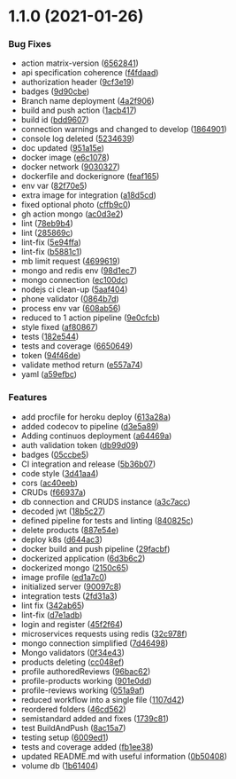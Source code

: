 # 1.1.0 (2021-01-26)


### Bug Fixes

* action matrix-version ([6562841](https://github.com/fafagorg/auth/commit/656284182629aa747a0c89d5bf4ff00446342245))
* api specification coherence ([f4fdaad](https://github.com/fafagorg/auth/commit/f4fdaadd716553dc188c8130c6a760cc57f59ee2))
* authorization header ([9cf3e19](https://github.com/fafagorg/auth/commit/9cf3e192bf4f75c7b834cacfdb4309922b5edaa1))
* badges ([9d90cbe](https://github.com/fafagorg/auth/commit/9d90cbe34b9633786a64d4a834875232424f0a83))
* Branch name deployment ([4a2f906](https://github.com/fafagorg/auth/commit/4a2f906da4590612acc55b57d7e36fd3d80ca15b))
* build and push action ([1acb417](https://github.com/fafagorg/auth/commit/1acb417acffae8ad4c8d20f59da5afab7a3f68be))
* build id ([bdd9607](https://github.com/fafagorg/auth/commit/bdd9607166f92119f53c893ebd606aca7c6bf0ab))
* connection warnings and changed to develop ([1864901](https://github.com/fafagorg/auth/commit/18649018007e6c14a315b70365a81f17bce41c02))
* console log deleted ([5234639](https://github.com/fafagorg/auth/commit/5234639249b2ded9e6b426598531c2b64bab34cf))
* doc updated ([951a15e](https://github.com/fafagorg/auth/commit/951a15e3e113f3e65a5ceab9d1589f126c7138a9))
* docker image ([e6c1078](https://github.com/fafagorg/auth/commit/e6c1078fb377a9af9865bd537e4370e5ebcedd77))
* docker network ([9030327](https://github.com/fafagorg/auth/commit/90303278372574e291c596c8cdc4ac2e77246617))
* dockerfile and dockerignore ([feaf165](https://github.com/fafagorg/auth/commit/feaf1650ebc9bed896444f7dcdca324b95c7348f))
* env var ([82f70e5](https://github.com/fafagorg/auth/commit/82f70e5aa11a7dc8958f09b16ba61ee257e9d768))
* extra image for integration ([a18d5cd](https://github.com/fafagorg/auth/commit/a18d5cdeb3abb589835d844e78ecf601fc1e46bc))
* fixed optional photo ([cffb9c0](https://github.com/fafagorg/auth/commit/cffb9c005e3bb97756918607a98fd5418e98dcea))
* gh action mongo ([ac0d3e2](https://github.com/fafagorg/auth/commit/ac0d3e24f12feaf864d7ab0c4871a476d72cc4f6))
* lint ([78eb9b4](https://github.com/fafagorg/auth/commit/78eb9b48abb75e708ee6a50195366aa68e653b05))
* lint ([285869c](https://github.com/fafagorg/auth/commit/285869cc82e3af57896fbe35ff33c202e81f9269))
* lint-fix ([5e94ffa](https://github.com/fafagorg/auth/commit/5e94ffa119be7c30555f5b0042fa98f46b04c15a))
* lint-fix ([b5881c1](https://github.com/fafagorg/auth/commit/b5881c1ff238669d74e173428291a21c91d1afd1))
* mb limit request ([4699619](https://github.com/fafagorg/auth/commit/4699619f778417f7916b470178438b1851d81896))
* mongo and redis env ([98d1ec7](https://github.com/fafagorg/auth/commit/98d1ec79a2ff827a62fc8f8a94afc9da0d3a7303))
* mongo connection ([ec100dc](https://github.com/fafagorg/auth/commit/ec100dc6267a629409c39b6bcec6997c66f94e38))
* nodejs ci clean-up ([5aaf404](https://github.com/fafagorg/auth/commit/5aaf404f8b9549c37f8584a9695f0803a90d7841))
* phone validator ([0864b7d](https://github.com/fafagorg/auth/commit/0864b7dcdedb1f7a50466e630ab5a8bd28225102))
* process env var ([608ab56](https://github.com/fafagorg/auth/commit/608ab560f5d290e76b01ada1e83721856040e178))
* reduced to 1 action pipeline ([9e0cfcb](https://github.com/fafagorg/auth/commit/9e0cfcb8632f540ab1dde0023635fa795f15b53e))
* style fixed ([af80867](https://github.com/fafagorg/auth/commit/af8086760729467caaf06555b29b7cf36f4a1faf))
* tests ([182e544](https://github.com/fafagorg/auth/commit/182e54457037ccb569c5bd6d144cf520e3064519))
* tests and coverage ([6650649](https://github.com/fafagorg/auth/commit/66506498173e2afa00286eabf71a1759cecb59f8))
* token ([94f46de](https://github.com/fafagorg/auth/commit/94f46de54d87594b44cee9cb47d000ae66c01659))
* validate method return ([e557a74](https://github.com/fafagorg/auth/commit/e557a742714ced92495dbc61096ad9166ecae9b3))
* yaml ([a59efbc](https://github.com/fafagorg/auth/commit/a59efbc3b6205c64aede6421064dc769a1434a6d))


### Features

* add procfile for heroku deploy ([613a28a](https://github.com/fafagorg/auth/commit/613a28af1d21c0b91a2c453a10899d5090701c20))
* added codecov to pipeline ([d3e5a89](https://github.com/fafagorg/auth/commit/d3e5a89ffeedb4cdcc46d8c26ebb59241b59e2a3))
* Adding continuos deployment ([a64469a](https://github.com/fafagorg/auth/commit/a64469a07ec00dd156025d1e3a8127b919d2fc60))
* auth validation token ([db99d09](https://github.com/fafagorg/auth/commit/db99d09f5c2b1ab9d8fa4721aedf04b13386506f))
* badges ([05ccbe5](https://github.com/fafagorg/auth/commit/05ccbe5a80031b083b22756696a8633653e57fd7))
* CI integration and release ([5b36b07](https://github.com/fafagorg/auth/commit/5b36b07f46ce98323bc8c61f0b736fddce94599a))
* code style ([3d41aa4](https://github.com/fafagorg/auth/commit/3d41aa433bfa72dc336203bc79b891a2eea57220))
* cors ([ac40eeb](https://github.com/fafagorg/auth/commit/ac40eebfb3993c3a5706c67f47b453020055d560))
* CRUDs ([f66937a](https://github.com/fafagorg/auth/commit/f66937a1acf0c149d9997aea87e5e64202249e81))
* db connection and CRUDS instance ([a3c7acc](https://github.com/fafagorg/auth/commit/a3c7acc7a2145bdbb60f40166de6f7578b075ced))
* decoded jwt ([18b5c27](https://github.com/fafagorg/auth/commit/18b5c279996e86c9bad5d3cc806b7f26588a5b96))
* defined pipeline for tests and linting ([840825c](https://github.com/fafagorg/auth/commit/840825c2bad451247520337860e4cc8642e222eb))
* delete products ([887e54e](https://github.com/fafagorg/auth/commit/887e54e9f8e15df66c901168edc32d56e801dd5b))
* deploy k8s ([d644ac3](https://github.com/fafagorg/auth/commit/d644ac3a729f97cca7047ff2db1d916e766a42c2))
* docker build and push pipeline ([29facbf](https://github.com/fafagorg/auth/commit/29facbf5714cfbe0b0c099d4f5388159aa970537))
* dockerized application ([6d3b6c2](https://github.com/fafagorg/auth/commit/6d3b6c222d820281588a8d8695c0f5588fb1b31e))
* dockerized mongo ([2150c65](https://github.com/fafagorg/auth/commit/2150c65c0c09a64a3708f0db00dcd139bf78e0a9))
* image profile ([ed1a7c0](https://github.com/fafagorg/auth/commit/ed1a7c0a196e38a927bacb18cfcdfe3e71900186))
* initialized server ([90097c8](https://github.com/fafagorg/auth/commit/90097c8151f041dc54131fdd822208777f0e2a79))
* integration tests ([2fd31a3](https://github.com/fafagorg/auth/commit/2fd31a3e420f5f06c4ee21729f7e71f58154a2ae))
* lint fix ([342ab65](https://github.com/fafagorg/auth/commit/342ab651e5482a4b7548326081e0b8e3d80070d6))
* lint-fix ([d7e1adb](https://github.com/fafagorg/auth/commit/d7e1adb05023b285f6fb76a042245c6b2e0055c6))
* login and register ([45f2f64](https://github.com/fafagorg/auth/commit/45f2f64747cee149f5f612527bd1af7db3ee5ce6))
* microservices requests using redis ([32c978f](https://github.com/fafagorg/auth/commit/32c978fdeffe663a56ccc77fa8f84ccae77a9234))
* mongo connection simplified ([7d46498](https://github.com/fafagorg/auth/commit/7d4649883f98d18c9b9c1d39a9a6ace8fcf86933))
* Mongo validators ([0f34e43](https://github.com/fafagorg/auth/commit/0f34e43dc5c4686f6fb85c95873fb682c201e67d))
* products deleting ([cc048ef](https://github.com/fafagorg/auth/commit/cc048ef619bc53d376cb199e0228bb6e2f695715))
* profile authoredReviews ([96bac62](https://github.com/fafagorg/auth/commit/96bac624f9e8547fbbffc16523795640816f1cb6))
* profile-products working ([901e0dd](https://github.com/fafagorg/auth/commit/901e0dd3943427bd3d05e30aebe945ec6514dd79))
* profile-reviews working ([051a9af](https://github.com/fafagorg/auth/commit/051a9afd6dfbaf9e17d175eb1ee0bfdc42a9a1ed))
* reduced workflow into a single file ([1107d42](https://github.com/fafagorg/auth/commit/1107d428b72fb594e86497f913161ac2f6737c78))
* reordered folders ([46cd562](https://github.com/fafagorg/auth/commit/46cd5623ca1bc0a016fc8f5872025b5c0ec8e071))
* semistandard added and fixes ([1739c81](https://github.com/fafagorg/auth/commit/1739c81164282db60d9da1f1b6a91d520d65ab0d))
* test BuildAndPush ([8ac15a7](https://github.com/fafagorg/auth/commit/8ac15a79e69615e3d0961d1c25163d406dcdbd10))
* testing setup ([6009ed1](https://github.com/fafagorg/auth/commit/6009ed17cecc4f70fbb49a1e25b9f4a594ee8256))
* tests and coverage added ([fb1ee38](https://github.com/fafagorg/auth/commit/fb1ee3855f670f61f62b5737d6d948baab74cb56))
* updated README.md with useful information ([0b50408](https://github.com/fafagorg/auth/commit/0b50408199709f4859d2afb0f15d81b022f959dd))
* volume db ([1b61404](https://github.com/fafagorg/auth/commit/1b61404ea7ce8151c5b83838e58615aef6d6b9e6))



